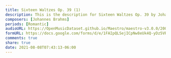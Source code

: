 ```yaml
---
title: Sixteen Waltzes Op. 39 (1)
description: This is the description for Sixteen Waltzes Op. 39 by Johannes Brahms
composers: [Johannes Brahms]
periods: [Romantic]
audioURL: https://OpenMusicDataset.github.io/Maestro/maestro-v3.0.0/2004/MIDI-Unprocessed_XP_14_R1_2004_01-03_ORIG_MID--AUDIO_14_R1_2004_03_Track03_wav.midi
formURL: https://docs.google.com/forms/d/e/1FAIpQLSejICpNw8eUk4Q-yDz5VRw8WqpWn4M-vrj-XTGlr25d2vwd0w/viewform
comments: true
share: true
date: 2021-08-08T07:43:13-06:00
---
```

